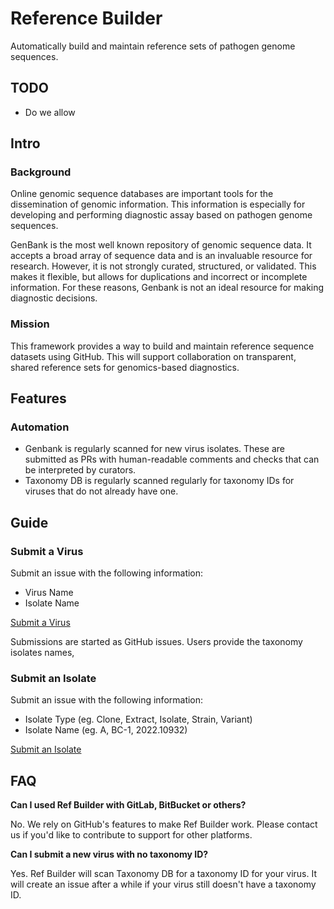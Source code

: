 # Reference Builder

Automatically build and maintain reference sets of pathogen genome sequences.

## TODO

* Do we allow 

## Intro

### Background

Online genomic sequence databases are important tools for the dissemination of genomic information. This information is especially for developing and performing diagnostic assay based on pathogen genome sequences.

GenBank is the most well known repository of genomic sequence data. It accepts a broad array of sequence data and is an invaluable resource for research. However, it is not strongly curated, structured, or validated. This makes it flexible, but allows for duplications and incorrect or incomplete information. For these reasons, Genbank is not an ideal resource for making diagnostic decisions.

### Mission

This framework provides a way to build and maintain reference sequence datasets using GitHub. This will support collaboration on transparent, shared reference sets for genomics-based diagnostics.

## Features

### Automation

* Genbank is regularly scanned for new virus isolates. These are submitted as PRs with human-readable comments and checks that can be interpreted by curators.
* Taxonomy DB is regularly scanned regularly for taxonomy IDs for viruses that do not already have one.

## Guide

### Submit a Virus

Submit an issue with the following information:

* Virus Name
* Isolate Name

[Submit a Virus](https://github.com/virtool/ref-builder/issues)

Submissions are started as GitHub issues. Users provide the taxonomy isolates names, 

### Submit an Isolate

Submit an issue with the following information:

* Isolate Type (eg.  Clone,  Extract, Isolate, Strain, Variant)
* Isolate Name (eg. A, BC-1, 2022.10932)

[Submit an Isolate](https://github.com/virtool/ref-builder/issues)

## FAQ

**Can I used Ref Builder with GitLab, BitBucket or others?**

No. We rely on GitHub's features to make Ref Builder work. Please contact us if you'd
like to contribute to support for other platforms.

**Can I submit a new virus with no taxonomy ID?**

Yes. Ref Builder will scan Taxonomy DB for a taxonomy ID for your virus. It will create an issue after a while if your virus still
doesn't have a taxonomy ID.
